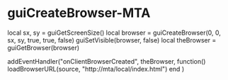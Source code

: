 # guiCreateBrowser-MTA

local sx, sy = guiGetScreenSize()
local browser = guiCreateBrowser(0, 0, sx, sy, true, true, false)
guiSetVisible(browser, false)
local theBrowser = guiGetBrowser(browser)

addEventHandler("onClientBrowserCreated", theBrowser, 
    function()
    loadBrowserURL(source, "http://mta/local/index.html")
    end
)
